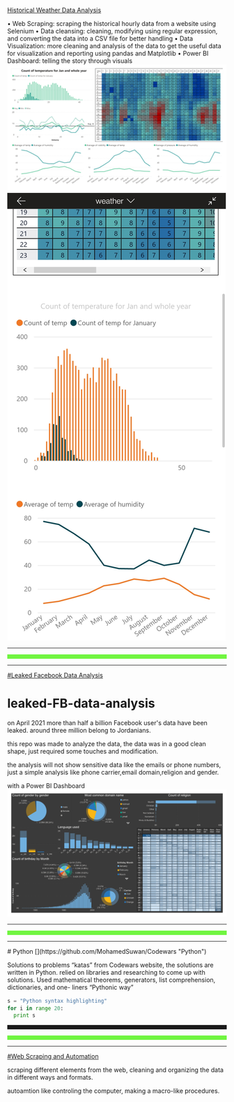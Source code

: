 
[Historical Weather Data Analysis](https://github.com/MohamedSuwan/Weather-Data)

• Web Scraping: scraping the historical hourly data from a website using
Selenium
• Data cleansing: cleaning, modifying using regular expression, and
converting the data into a CSV file for better handling
• Data Visualization: more cleaning and analysis of the data to get the
useful data for visualization and reporting using pandas and Matplotlib
• Power BI Dashboard: telling the story through visuals
![Desktop View](images/wd.png "Desktop View")
![Android View](images/wa.jpg "Android View")




<hr>
<hr style="height:10px;background-color:#70f540">
<hr>

[#Leaked Facebook Data Analysis](https://github.com/MohamedSuwan/leaked-FB-data-analysis)

# leaked-FB-data-analysis
on April 2021 more than half a billion Facebook user's data have been leaked.
around three million belong to Jordanians.

this repo was made to analyze the data, the data was in a good clean shape, just required some touches and modification.

the analysis will not show sensitive data like the emails or phone numbers, just a simple analysis like phone carrier,email domain,religion and gender.

with a Power BI Dashboard
![](images/FB.png "Power BI dashboard for Facebook data")

<hr>
<hr style="height:10px;background-color:#70f540">
<hr>
# Python [](https://github.com/MohamedSuwan/Codewars "Python")

Solutions to problems “katas” from Codewars website, the solutions are written in
Python. relied on libraries and researching to come up with solutions. Used
mathematical theorems, generators, list comprehension, dictionaries, and one-
liners “Pythonic way”

```python
s = "Python syntax highlighting"
for i in range 20:
  print s
```


<hr style="height:10px;color:#70f540">
<hr style="height:10px;background-color:#70f540">
<hr>


[#Web Scraping and Automation](https://github.com/MohamedSuwan/Web-Scraping-Automation)

scraping different elements from the web, cleaning and organizing the data in different ways and formats.

autoamtion like controling the computer, making a macro-like procedures.
